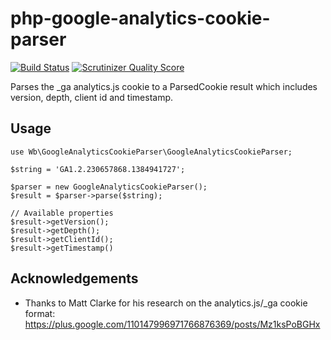 php-google-analytics-cookie-parser
==================================

[![Build Status](https://travis-ci.org/waarneembemiddeling/php-google-analytics-cookie-parser.png?branch=master)](https://travis-ci.org/waarneembemiddeling/php-google-analytics-cookie-parser)
[![Scrutinizer Quality Score](https://scrutinizer-ci.com/g/waarneembemiddeling/php-google-analytics-cookie-parser/badges/quality-score.png?s=690ba3465d629f9876678af9ae4a41a346c994ab)](https://scrutinizer-ci.com/g/waarneembemiddeling/php-google-analytics-cookie-parser/)


Parses the _ga analytics.js cookie to a ParsedCookie result which includes version, depth, client id and timestamp.

Usage
-------------
```
use Wb\GoogleAnalyticsCookieParser\GoogleAnalyticsCookieParser;

$string = 'GA1.2.230657868.1384941727';

$parser = new GoogleAnalyticsCookieParser();
$result = $parser->parse($string);

// Available properties
$result->getVersion();
$result->getDepth();
$result->getClientId();
$result->getTimestamp()

```

Acknowledgements
----------------
* Thanks to Matt Clarke for his research on the analytics.js/_ga cookie format: https://plus.google.com/110147996971766876369/posts/Mz1ksPoBGHx
